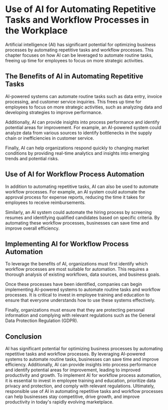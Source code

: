 Use of AI for Automating Repetitive Tasks and Workflow Processes in the Workplace
===================================================================================================================================

Artificial intelligence (AI) has significant potential for optimizing business processes by automating repetitive tasks and workflow processes. This chapter focuses on how AI can be leveraged to automate routine tasks, freeing up time for employees to focus on more strategic activities.

The Benefits of AI in Automating Repetitive Tasks
-------------------------------------------------

AI-powered systems can automate routine tasks such as data entry, invoice processing, and customer service inquiries. This frees up time for employees to focus on more strategic activities, such as analyzing data and developing strategies to improve performance.

Additionally, AI can provide insights into process performance and identify potential areas for improvement. For example, an AI-powered system could analyze data from various sources to identify bottlenecks in the supply chain or inefficiencies in customer service.

Finally, AI can help organizations respond quickly to changing market conditions by providing real-time analytics and insights into emerging trends and potential risks.

Use of AI for Workflow Process Automation
-----------------------------------------

In addition to automating repetitive tasks, AI can also be used to automate workflow processes. For example, an AI system could automate the approval process for expense reports, reducing the time it takes for employees to receive reimbursements.

Similarly, an AI system could automate the hiring process by screening resumes and identifying qualified candidates based on specific criteria. By automating these workflow processes, businesses can save time and improve overall efficiency.

Implementing AI for Workflow Process Automation
-----------------------------------------------

To leverage the benefits of AI, organizations must first identify which workflow processes are most suitable for automation. This requires a thorough analysis of existing workflows, data sources, and business goals.

Once these processes have been identified, companies can begin implementing AI-powered systems to automate routine tasks and workflow processes. It is critical to invest in employee training and education to ensure that everyone understands how to use these systems effectively.

Finally, organizations must ensure that they are protecting personal information and complying with relevant regulations such as the General Data Protection Regulation (GDPR).

Conclusion
----------

AI has significant potential for optimizing business processes by automating repetitive tasks and workflow processes. By leveraging AI-powered systems to automate routine tasks, businesses can save time and improve efficiency. Additionally, AI can provide insights into process performance and identify potential areas for improvement, leading to improved productivity and growth. To implement AI for workflow process automation, it is essential to invest in employee training and education, prioritize data privacy and protection, and comply with relevant regulations. Ultimately, responsible use of AI in automating repetitive tasks and workflow processes can help businesses stay competitive, drive growth, and improve productivity in today's rapidly evolving marketplace.
